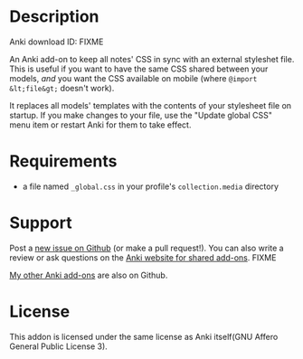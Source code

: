 # Description

Anki download ID:  FIXME

An Anki add-on to keep all notes' CSS in sync with an external styleshet file.
This is useful if you want to have the same CSS shared between your models,
*and* you want the CSS available on mobile (where `@import &lt;file&gt;` doesn't
work).

It replaces all models' templates with the contents of your stylesheet file
on startup. If you make changes to your file, use the "Update global CSS" menu
item or restart Anki for them to take effect.

# Requirements

- a file named `_global.css` in your profile's `collection.media` directory

# Support

Post a [new issue on Github](https://github.com/Arthaey/anki-global-css/issues/new)
(or make a pull request!). You can also write a review or ask questions on the
[Anki website for shared add-ons](https://ankiweb.net/shared/info/). FIXME

[My other Anki add-ons](https://github.com/search?q=user%3AArthaey+anki)
are also on Github.

# License

This addon is licensed under the same license as Anki itself(GNU Affero General
Public License 3).
